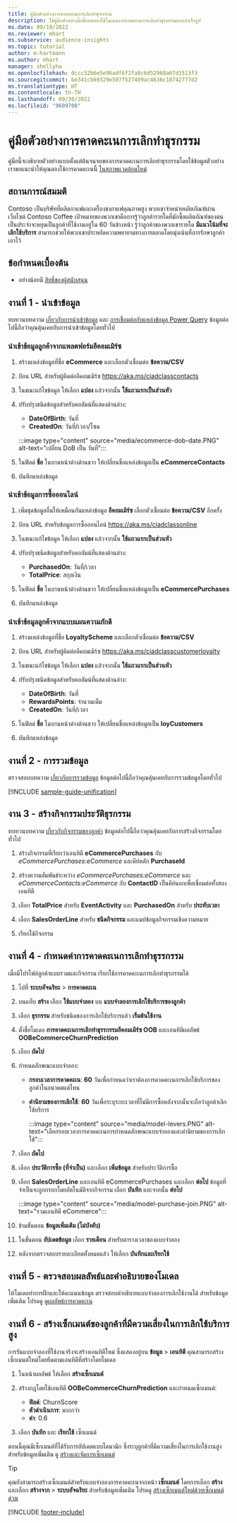 ```yaml
---
title: คู่มือตัวอย่างการคาดคะเนการเลิกทำธุรกรรม
description: ใช้คู่มือตัวอย่างนี้เพื่อทดลองใช้โมเดลการคาดคะเนการเลิกทำธุรกรรมแบบสำเร็จรูป
ms.date: 09/19/2022
ms.reviewer: mhart
ms.subservice: audience-insights
ms.topic: tutorial
author: m-hartmann
ms.author: mhart
manager: shellyha
ms.openlocfilehash: 0ccc32b6e5e96adf6f2fa8c6d52960a07d1513f3
ms.sourcegitcommit: be341cb69329e507f527409ac4636c18742777d2
ms.translationtype: HT
ms.contentlocale: th-TH
ms.lasthandoff: 09/30/2022
ms.locfileid: "9609708"
---
```

# <a name="transactional-churn-prediction-sample-guide"></a>คู่มือตัวอย่างการคาดคะเนการเลิกทำธุรกรรม

คู่มือนี้จะอธิบายตัวอย่างแบบตั้งแต่ต้นจนจบของการคาดคะเนการเลิกทำธุรกรรมโดยใช้ข้อมูลตัวอย่าง เราขอแนะนำให้คุณลองใช้การคาดคะเนนี้ [ในสภาพแวดล้อมใหม่](manage-environments.md)

## <a name="scenario"></a>สถานการณ์สมมติ

Contoso เป็นบริษัทที่ผลิตกาแฟและเครื่องชงกาแฟคุณภาพสูง พวกเขาจำหน่ายผลิตภัณฑ์ผ่านเว็บไซต์ Contoso Coffee เป้าหมายของพวกเขาคือการรู้ว่าลูกค้ารายใดที่มักซื้อผลิตภัณฑ์ของตนเป็นประจำจะหยุดเป็นลูกค้าที่ใช้งานอยู่ใน 60 วันข้างหน้า รู้ว่าลูกค้าของพวกเขารายใด **มีแนวโน้มที่จะเลิกใช้บริการ** สามารถช่วยให้พวกเขาประหยัดความพยายามทางการตลาดโดยมุ่งเน้นที่การรักษาลูกค้าเอาไว้

## <a name="prerequisites"></a>ข้อกำหนดเบื้องต้น

- อย่างน้อยมี [สิทธิ์ของผู้สนับสนุน](permissions.md)

## <a name="task-1---ingest-data"></a>งานที่ 1 - นำเข้าข้อมูล

ทบทวนบทความ [เกี่ยวกับการนำเข้าข้อมูล](data-sources.md) และ [การเชื่อมต่อกับแหล่งข้อมูล Power Query](connect-power-query.md) ข้อมูลต่อไปนี้ถือว่าคุณคุ้นเคยกับการนำเข้าข้อมูลโดยทั่วไป

### <a name="ingest-customer-data-from-ecommerce-platform"></a>นำเข้าข้อมูลลูกค้าจากแพลตฟอร์มอีคอมเมิร์ซ

1. สร้างแหล่งข้อมูลที่ชื่อ **eCommerce** และเลือกตัวเชื่อมต่อ **ข้อความ/CSV**

1. ป้อน URL สำหรับผู้ติดต่ออีคอมเมิร์ซ https://aka.ms/ciadclasscontacts

1. ในขณะแก้ไขข้อมูล ให้เลือก **แปลง** แล้วจากนั้น **ใช้แถวแรกเป็นส่วนหัว**

1. ปรับปรุงชนิดข้อมูลสำหรับคอลัมน์ที่แสดงด้านล่าง:

   - **DateOfBirth**: วันที่
   - **CreatedOn**: วันที่/เวลา/โซน

   :::image type="content" source="media/ecommerce-dob-date.PNG" alt-text="เปลี่ยน DoB เป็น วันที่":::

1. ในฟิลด์ **ชื่อ** ในบานหน้าต่างด้านขวา ให้เปลี่ยนชื่อแหล่งข้อมูลเป็น **eCommerceContacts**

1. บันทึกแหล่งข้อมูล

### <a name="ingest-online-purchase-data"></a>นำเข้าข้อมูลการซื้อออนไลน์

1. เพิ่มชุดข้อมูลอื่นให้เหมือนกันแหล่งข้อมูล **อีคอมเมิร์ซ** เลือกตัวเชื่อมต่อ **ข้อความ/CSV** อีกครั้ง

1. ป้อน URL สำหรับข้อมูลการซื้อออนไลน์ https://aka.ms/ciadclassonline

1. ในขณะแก้ไขข้อมูล ให้เลือก **แปลง** แล้วจากนั้น **ใช้แถวแรกเป็นส่วนหัว**

1. ปรับปรุงชนิดข้อมูลสำหรับคอลัมน์ที่แสดงด้านล่าง:

   - **PurchasedOn**: วันที่/เวลา
   - **TotalPrice**: สกุลเงิน

1. ในฟิลด์ **ชื่อ** ในบานหน้าต่างด้านขวา ให้เปลี่ยนชื่อแหล่งข้อมูลเป็น **eCommercePurchases**

1. บันทึกแหล่งข้อมูล

### <a name="ingest-customer-data-from-loyalty-schema"></a>นำเข้าข้อมูลลูกค้าจากแบบแผนความภักดี

1. สร้างแหล่งข้อมูลที่ชื่อ **LoyaltyScheme** และเลือกตัวเชื่อมต่อ **ข้อความ/CSV**

1. ป้อน URL สำหรับผู้ติดต่ออีคอมเมิร์ซ https://aka.ms/ciadclasscustomerloyalty

1. ในขณะแก้ไขข้อมูล ให้เลือก **แปลง** แล้วจากนั้น **ใช้แถวแรกเป็นส่วนหัว**

1. ปรับปรุงชนิดข้อมูลสำหรับคอลัมน์ที่แสดงด้านล่าง:

   - **DateOfBirth**: วันที่
   - **RewardsPoints**: จำนวนเต็ม
   - **CreatedOn**: วันที่/เวลา

1. ในฟิลด์ **ชื่อ** ในบานหน้าต่างด้านขวา ให้เปลี่ยนชื่อแหล่งข้อมูลเป็น **loyCustomers**

1. บันทึกแหล่งข้อมูล

## <a name="task-2---data-unification"></a>งานที่ 2 - การรวมข้อมูล

ตรวจสอบบทความ [เกี่ยวกับการรวมข้อมูล](data-unification.md) ข้อมูลต่อไปนี้ถือว่าคุณคุ้นเคยกับการรวมข้อมูลโดยทั่วไป

[!INCLUDE [sample-guide-unification](includes/sample-guide-unification.md)]

## <a name="task-3---create-transaction-history-activity"></a>งาน 3 - สร้างกิจกรรมประวัติธุรกรรม

ทบทวนบทความ [เกี่ยวกับกิจกรรมของลูกค้า](activities.md) ข้อมูลต่อไปนี้ถือว่าคุณคุ้นเคยกับการสร้างกิจกรรมโดยทั่วไป

1. สร้างกิจกรรมที่เรียกว่าเอนทิตี **eCommercePurchases** กับ *eCommercePurchases:eCommerce* และคีย์หลัก **PurchaseId**

1. สร้างความสัมพันธ์ระหว่าง *eCommercePurchases:eCommerce* และ *eCommerceContacts:eCommerce* กับ **ContactID** เป็นคีย์นอกเพื่อเชื่อมต่อทั้งสองเอนทิตี

1. เลือก **TotalPrice** สำหรับ **EventActivity** และ **PurchasedOn** สำหรับ **ประทับเวลา**

1. เลือก **SalesOrderLine** สำหรับ **ชนิดกิจกรรม** และแมปข้อมูลกิจกรรมเชิงความหมาย

1. เรียกใช้กิจกรรม

## <a name="task-4---configure-transaction-churn-prediction"></a>งานที่ 4 - กำหนดค่าการคาดคะเนการเลิกทำธุรรกรรม

เมื่อมีโปรไฟล์ลูกค้าแบบรวมและกิจกรรม เรียกใช้การคาดคะเนการเลิกทำธุรกรรมได้

1. ไปที่ **ระบบอัจฉริยะ** > **การคาดคะเน**

1. บนแท็บ **สร้าง** เลือก **ใช้แบบจำลอง** บน **แบบจำลองการเลิกใช้บริการของลูกค้า**

1. เลือก **ธุรกรรม** สำหรับชนิดของการเลิกใช้บริการแล้ว **เริ่มต้นใช้งาน**

1. ตั้งชื่อโมเดล **การคาดคะเนการเลิกทำธุรรกรรมอีคอมเมิร์ซ OOB** และเอนทิตีผลลัพธ์ **OOBeCommerceChurnPrediction**

1. เลือก **ถัดไป**

1. กำหนดลักษณะแบบจำลอง:

   - **กรอบเวลาการคาดคะเน**: **60** วันเพื่อกำหนดว่าเราต้องการคาดคะเนการเลิกใช้บริการของลูกค้าในอนาคตแค่ไหน

   - **คำนิยามของการเลิกใช้**: **60** วันเพื่อระบุระยะเวลาที่ไม่มีการซื้อหลังจากนั้นจะถือว่าลูกค้าเลิกใช้บริการ

     :::image type="content" source="media/model-levers.PNG" alt-text="เลือกรอบเวลาการคาดคะเนการกำหนดลักษณะแบบจำลองและคำนิยามของการเลิกใช้":::

1. เลือก **ถัดไป**

1. เลือก **ประวัติการซื้อ (ที่จำเป็น)** และเลือก **เพิ่มข้อมูล** สำหรับประวัติการซื้อ

1. เลือก **SalesOrderLine** และเอนทิตี eCommercePurchases และเลือก **ต่อไป** ข้อมูลที่จำเป็นจะถูกกรอกโดยอัตโนมัติจากกิจกรรม เลือก **บันทึก** และจากนั้น **ต่อไป**

   :::image type="content" source="media/model-purchase-join.PNG" alt-text="รวมเอนทิตี eCommerce":::

1. ข้ามขั้นตอน **ข้อมูลเพิ่มเติม (ไม่บังคับ)**

1. ในขั้นตอน **อัปเดตข้อมูล** เลือก **รายเดือน** สำหรับตารางเวลาของแบบจำลอง

1. หลังจากตรวจสอบรายละเอียดทั้งหมดแล้ว ให้เลือก **บันทึกและเรียกใช้**

## <a name="task-5---review-model-results-and-explanations"></a>งานที่ 5 - ตรวจสอบผลลัพธ์และคำอธิบายของโมเดล

ให้โมเดลทำการฝึกและให้คะแนนข้อมูล ตรวจสอบคำอธิบายแบบจำลองการเลิกใช้งานได้ สำหรับข้อมูลเพิ่มเติม โปรดดู [ดูผลลัพธ์การคาดคะเน](predict-transactional-churn.md#view-prediction-results)

## <a name="task-6---create-a-segment-of-high-churn-risk-customers"></a>งานที่ 6 - สร้างเซ็กเมนต์ของลูกค้าที่มีความเสี่ยงในการเลิกใช้บริการสูง

การรันแบบจำลองที่ใช้งานจริงจะสร้างเอนทิตีใหม่ ซึ่งแสดงอยู่บน **ข้อมูล** > **เอนทิตี** คุณสามารถสร้างเซ็กเมนต์ใหม่โดยยึดตามเอนทิตีที่สร้างโดยโมเดล

1. ในหน้าผลลัพธ์ ให้เลือก **สร้างเซ็กเมนต์**

1. สร้างกฏโดยใช้เอนทิตี **OOBeCommerceChurnPrediction** และกำหนดเซ็กเมนต์:
   - **ฟิลด์**: ChurnScore
   - **ตัวดำเนินการ**: มากกว่า
   - **ค่า**: 0.6

1. เลือก **บันทึก** และ **เรียกใช้** เซ็กเมนต์

ตอนนี้คุณมีเซ็กเมนต์ที่ได้รับการอัปเดตแบบไดนามิก ซึ่งระบุลูกค้าที่มีความเสี่ยงในการเลิกใช้งานสูง สำหรับข้อมูลเพิ่มเติม ดู [สร้างและจัดการเซ็กเมนต์](segments.md)

> [!TIP]
> คุณยังสามารถสร้างเซ็กเมนต์สำหรับแบบจำลองการคาดคะเนจากหน้า **เซ็กเมนต์** โดยการเลือก **สร้าง** และเลือก **สร้างจาก** > **ระบบอัจฉริยะ** สำหรับข้อมูลเพิ่มเติม โปรดดู [สร้างเซ็กเมนต์ใหม่ด้วยเซ็กเมนต์ด่วน](segment-quick.md)

[!INCLUDE [footer-include](includes/footer-banner.md)]
